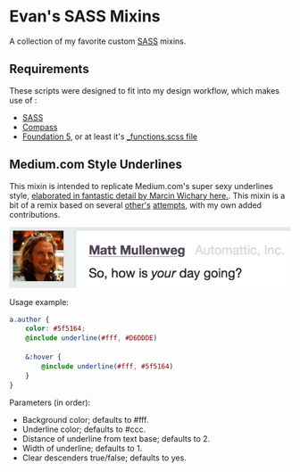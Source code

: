 # Evan's SASS Mixins

A collection of my favorite custom [SASS](http://sass-lang.com/) mixins.

## Requirements
These scripts were designed to fit into my design workflow, which makes use of :

- [SASS](http://sass-lang.com/)
- [Compass](http://compass-style.org/)
- [Foundation 5](http://foundation.zurb.com/), or at least it's [_functions.scss file](https://github.com/zurb/foundation/blob/master/scss/foundation/_functions.scss)

## Medium.com Style Underlines
This mixin is intended to replicate Medium.com's super sexy underlines style, [elaborated in fantastic detail by Marcin Wichary here.](https://medium.com/designing-medium/7c03a9274f9). This mixin is a bit of a remix based on several [other's](https://github.com/Team-Sass/toolkit#underline) [attempts](http://codepen.io/ghepting/pen/tLnHK/), with my own added contributions.

![Underline Example](https://raw.githubusercontent.com/evansims/sass-mixins/screenshots/screenshots/underlines.png "Underline Example")

Usage example:
```scss
a.author {
    color: #5f5164;
    @include underline(#fff, #D6DDDE)

    &:hover {
        @include underline(#fff, #5f5164)
    }
}
```

Parameters (in order):
- Background color; defaults to #fff.
- Underline color; defaults to #ccc.
- Distance of underline from text base; defaults to 2.
- Width of underline; defaults to 1.
- Clear descenders true/false; defaults to yes.
